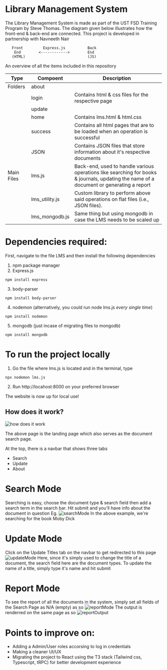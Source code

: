 # Library Management System

The Library Management System is made as part of the UST FSD Training Program by Steve Thomas. The diagram given below illustrates how the front-end & back-end are connected. This project is developed in partnership with Navneeth Nair
    
       Front         Express.js          Back     
        End        <------------>        End      
       (HTML)                            (JS)   
  An overview of all the items included in this repository
  
  | Type | Compoent | Description | 
  |------------|------------|------------|
  | Folders | about   |                             |
  |         | login   |                  Contains html & css files for the respective page            |
  |         | update  |                                                                               |
  | | home | Contains lms.html & html.css |
  |         | success | Contains all html pages that are to be loaded when an operation is successful |
  |         | JSON    | Contains JSON files that store information about it's respective documents |
  | Main Files  | lms.js | Back-end, used to handle various operations like searching for books & journals, updating the name of a document or generating a report |
  |         | lms_utility.js | Custom library to perform above said operations on flat files (i.e., JSON files). |
  |        | lms_mongodb.js | Same thing but using mongodb in case the LMS needs to be scaled up  |
  
 # Dependencies required: 

 First, navigate to the file LMS and then install the following dependencies
  1) npm package manager
  2) Express.js
  ```
  npm install express
  ```
  3) body-parser
  ```
  npm install body-parser
  ```
  4) nodemon (alternatively, you could run node lms.js *every single time*)
  ```
  npm install nodemon 
  ```
  5) mongodb (just incase of migrating files to mongodb)
  ```
  npm install mongodb
  ```
  
# To run the project locally
1) Go the file where lms.js is located and in the terminal, type
```
npx nodemon lms.js
```
2) Run http://locahost:8000 on your preferred browser

The website is now up for local use!

## How does it work?
![how does it work](https://github.com/Flame338/lms-project/assets/79010252/c2e7cd8f-a185-4b2c-a13a-c9c9045e4a7d)

The above page is the landing page which also serves as the document search page. 

At the top, there is a navbar that shows three tabs
- Search
- Update
- About

# Search Mode
Searching is easy, choose the document type & search field then add a search term in the search bar. Hit submit and you'll have info about the document in question
Eg. ![searchMode](https://github.com/Flame338/lms-project/assets/79010252/4b4d7e90-eca5-463e-bc04-64aaf4220f3c)
In the above example, we're searching for the book Moby Dick

# Update Mode
Click on the Update Titles tab on the navbar to get redirected to this page
![updateMode](https://github.com/Flame338/lms-project/assets/79010252/bcec0b6f-1f1d-4cf1-9c42-6b7ce759828f)
Here, since it's simply used to change the title of a document, the search field here are the document types. To update the name of a title, simply type it's name and hit submit

# Report Mode
To see the report of all the documents in the system, simply set all fields of the Search Page as N/A (empty) as so
![reportMode](https://github.com/Flame338/lms-project/assets/79010252/6c231da6-8675-4590-abc5-af2daf597343)
The output is renderred on the same page as so
![reportOutput](https://github.com/Flame338/lms-project/assets/79010252/3050d37e-e539-42c1-8228-8bb558306895)

# Points to improve on:
- Adding a Admin/User roles accorsing to log in credentials
- Making a cleaner UI/UX
- Migrating the project to React using the T3 stack (Tailwind css, Typescript, tRPC) for better development experience
